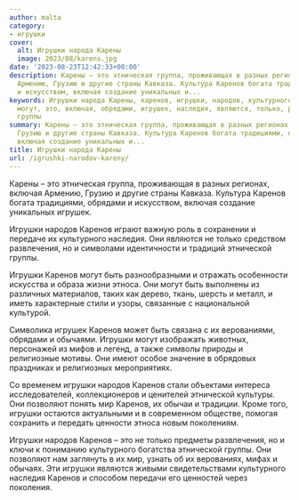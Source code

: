 ```yaml
---
author: malta
category:
- игрушки
cover:
  alt: Игрушки народа Карены
  image: 2023/08/karens.jpg
date: '2023-08-23T12:42:33+00:00'
description: Карены – это этническая группа, проживающая в разных регионах, включая
  Армению, Грузию и другие страны Кавказа. Культура Каренов богата традициями, обрядами
  и искусством, включая создание уникальных и...
keywords: Игрушки народа Карены, каренов, игрушки, народов, культурного, этнической,
  могут, это, включая, обрядами, игрушек, наследия, являются, только, развлечения,
  группы
summary: Карены – это этническая группа, проживающая в разных регионах, включая Армению,
  Грузию и другие страны Кавказа. Культура Каренов богата традициями, обрядами и искусством,
  включая создание уникальных и...
title: Игрушки народа Карены
url: /igrushki-narodov-kareny/
---
```


Карены – это этническая группа, проживающая в разных регионах, включая Армению, Грузию и другие страны Кавказа. Культура Каренов богата традициями, обрядами и искусством, включая создание уникальных игрушек.

Игрушки народов Каренов играют важную роль в сохранении и передаче их культурного наследия. Они являются не только средством развлечения, но и символами идентичности и традиций этнической группы.

Игрушки Каренов могут быть разнообразными и отражать особенности искусства и образа жизни этноса. Они могут быть выполнены из различных материалов, таких как дерево, ткань, шерсть и металл, и иметь характерные стили и узоры, связанные с национальной культурой.

Символика игрушек Каренов может быть связана с их верованиями, обрядами и обычаями. Игрушки могут изображать животных, персонажей из мифов и легенд, а также символы природы и религиозные мотивы. Они имеют особое значение в обрядовых праздниках и религиозных мероприятиях.

Со временем игрушки народов Каренов стали объектами интереса исследователей, коллекционеров и ценителей этнической культуры. Они позволяют понять мир Каренов, их обычаи и традиции. Кроме того, игрушки остаются актуальными и в современном обществе, помогая сохранить и передать ценности этноса новым поколениям.

Игрушки народов Каренов – это не только предметы развлечения, но и ключи к пониманию культурного богатства этнической группы. Они позволяют нам заглянуть в их мир, узнать об их верованиях, мифах и обычаях. Эти игрушки являются живыми свидетельствами культурного наследия Каренов и способом передачи его ценностей через поколения.